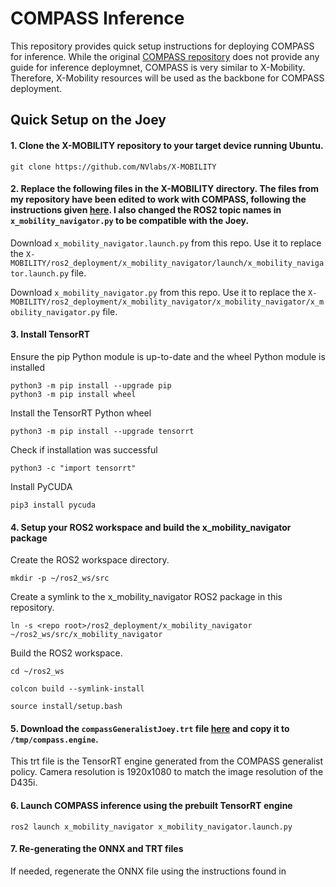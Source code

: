# COMPASS Inference
This repository provides quick setup instructions for deploying COMPASS for inference. While the original [COMPASS repository](https://github.com/NVlabs/COMPASS) does not provide any guide for inference deploymnet, COMPASS is very similar to X-Mobility. Therefore, X-Mobility resources will be used as the backbone for COMPASS deployment.  

## Quick Setup on the Joey

#### 1. Clone the X-MOBILITY repository to your target device running Ubuntu.
```
git clone https://github.com/NVlabs/X-MOBILITY 
```

#### 2. Replace the following files in the X-MOBILITY directory. The files from my repository have been edited to work with COMPASS, following the instructions given [here](https://github.com/NVlabs/X-MOBILITY/pull/14/commits/d25bebf066a71e49b401c0fb7d60f7f26b324bb6). I also changed the ROS2 topic names in `x_mobility_navigator.py` to be compatible with the Joey. 
Download `x_mobility_navigator.launch.py` from this repo. Use it to replace the `X-MOBILITY/ros2_deployment/x_mobility_navigator/launch/x_mobility_navigator.launch.py` file. 

Download `x_mobility_navigator.py` from this repo. Use it to replace the `X-MOBILITY/ros2_deployment/x_mobility_navigator/x_mobility_navigator/x_mobility_navigator.py` file. 

#### 3. Install TensorRT
Ensure the pip Python module is up-to-date and the wheel Python module is installed
```
python3 -m pip install --upgrade pip
python3 -m pip install wheel
```
Install the TensorRT Python wheel
```
python3 -m pip install --upgrade tensorrt
```
Check if installation was successful
```
python3 -c "import tensorrt"
```
Install PyCUDA
```
pip3 install pycuda
```

#### 4. Setup your ROS2 workspace and build the x_mobility_navigator package
Create the ROS2 workspace directory.
```
mkdir -p ~/ros2_ws/src
```
Create a symlink to the x_mobility_navigator ROS2 package in this repository.
```
ln -s <repo root>/ros2_deployment/x_mobility_navigator ~/ros2_ws/src/x_mobility_navigator
```
Build the ROS2 workspace. 
```
cd ~/ros2_ws
```
```
colcon build --symlink-install
```
```
source install/setup.bash
```

#### 5. Download the `compassGeneralistJoey.trt` file [here](https://drive.google.com/file/d/1PwcrBSycGQe3gUwkXYYPnmfPeqgOxEii/view?usp=sharing) and copy it to `/tmp/compass.engine`.

This trt file is the TensorRT engine generated from the COMPASS generalist policy. Camera resolution is 1920x1080 to match the image resolution of the D435i. 

#### 6. Launch COMPASS inference using the prebuilt TensorRT engine
```
ros2 launch x_mobility_navigator x_mobility_navigator.launch.py
```

#### 7. Re-generating the ONNX and TRT files
If needed, regenerate the ONNX file using the instructions found in 
